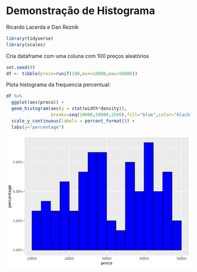 Demonstração de Histograma
================
Ricardo Lacerda e Dan Reznik

``` r
library(tidyverse)
library(scales)
```

Cria dataframe com uma coluna com 100 preços aleatórios

``` r
set.seed(0)
df <- tibble(preco=runif(100,min=10000,max=50000))
```

Plota histograma da frequencia percentual:

``` r
df %>%
  ggplot(aes(preco)) +  
  geom_histogram(aes(y = stat(width*density)),
                 breaks=seq(10000,50000,2500),fill="blue",color="black") +
  scale_y_continuous(labels = percent_format()) +
  labs(y="percentage")
```

![](README_files/figure-markdown_github/unnamed-chunk-3-1.png)
